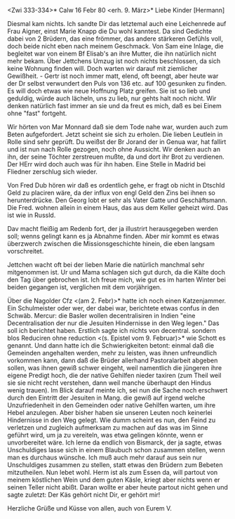 <Zwi 333-334>* Calw 16 Febr 80
 <erh. 9. März>*
Liebe Kinder [Hermann]

Diesmal kam nichts. Ich sandte Dir das letztemal auch eine Leichenrede auf Frau Aigner, einst Marie Knapp die Du wohl kanntest. Da sind Gedichte dabei von 2 Brüdern, das eine frömmer, das andere stärkeren Gefühls voll, doch beide nicht eben nach meinem Geschmack. Von Sam eine Inlage, die begleitet war von einem Bf Elisab's an ihre Mutter, die ihn natürlich nicht mehr bekam. Über Jettchens Umzug ist noch nichts beschlossen, da sich keine Wohnung finden will. Doch warten wir darauf mit ziemlicher Gewißheit. - Gertr ist noch immer matt, elend, oft beengt, aber heute war der Dr selbst verwundert den Puls von 136 etc. auf 100 gesunken zu finden. Es will doch etwas wie neue Hoffnung Platz greifen. Sie ist so lieb und geduldig, würde auch lächeln, uns zu lieb, nur gehts halt noch nicht. Wir denken natürlich fast immer an sie und da freut es mich, daß es bei Einem ohne "fast" fortgeht.

Wir hörten von Mar Monnard daß sie dem Tode nahe war, wurden auch zum Beten aufgefordert. Jetzt scheint sie sich zu erholen. Die lieben Leutlein in Rolle sind sehr geprüft. Du weißst der Br Jorand der in Genua war, hat fallirt und ist nun nach Rolle gezogen, noch ohne Aussicht. Wir denken auch an ihn, der seine Töchter zerstreuen mußte, da und dort ihr Brot zu verdienen. Der HErr wird doch auch was für ihn haben. Eine Stelle in Madrid bei Fliedner zerschlug sich wieder.

Von Fred Dub hören wir daß es ordentlich gehe, er fragt ob nicht in Dtschld Geld zu placiren wäre, da der influx von engl Geld den Zins bei ihnen so herunterdrücke. Den Georg lobt er sehr als Vater Gatte und Geschäftsmann. Die Fred. wohnen allein in einem Haus, das aus dem Keller geheizt wird. Das ist wie in Russld.

Dav macht fleißig am Redenb fort, der ja illustrirt herausgegeben werden soll; wenns gelingt kann es ja Abnahme finden. Aber mir kommt es etwas überzwerch zwischen die Missionsgeschichte hinein, die eben langsam vorschreitet.

Jettchen wacht oft bei der lieben Marie die natürlich manchmal sehr mitgenommen ist. Ur und Mama schlagen sich gut durch, da die Kälte doch den Tag über gebrochen ist. Ich freue mich, wie gut es im harten Winter bei beiden gegangen ist, verglichen mit dem vorjährigen.

Über die Nagolder Cfz <(am 2. Febr)>* hatte ich noch einen Katzenjammer. Ein Schulmeister oder wer, der dabei war, berichtete etwas confus in den Schwäb. Mercur: die Basler wollen decentralisiren in Indien "eine Decentralisation der nur die Jesuiten Hindernisse in den Weg legen." Das soll ich berichtet haben. Erstlich sagte ich nichts von decentral. sondern blos Reduciren ohne reduction <(s. Epistel vom 9. Februar)>* wie Schott es genannt. Und dann hatte ich die Schwierigkeiten betont: einmal daß die Gemeinden angehalten werden, mehr zu leisten, was ihnen unfreundlich vorkommen kann, dann daß die Brüder allerhand Pastoralarbeit abgeben sollen, was ihnen gewiß schwer eingeht, weil namentlich die jüngeren ihre eigene Predigt hoch, die der native Gehilfen nieder taxiren (zum Theil weil sie sie nicht recht verstehen, dann weil manche überhaupt den Hindus wenig trauen). Im Blick darauf meinte ich, sei nun die Sache noch erschwert durch den Eintritt der Jesuiten in Mang. die gewiß auf irgend welche Unzufriedenheit in den Gemeinden oder native Gehilfen warten, um ihre Hebel anzulegen. Aber bisher haben sie unseren Leuten noch keinerlei Hindernisse in den Weg gelegt. Wie dumm scheint es nun, den Feind zu verletzen und zugleich aufmerksam zu machen auf das was im Sinne geführt wird, um ja zu vereiteln, was etwa gelingen könnte, wenn er unvorbereitet wäre. Ich lerne da endlich von Bismarck, der ja sagte, etwas Unschuldiges lasse sich in einem Blaubuch schon zusammen stellen, wenn man es durchaus wünsche. Ich muß auch mehr darauf aus sein nur Unschuldiges zusammen zu stellen, statt etwas den Brüdern zum Bebeten mitzutheilen. Nun lebet wohl. Herm ist als zum Essen da, will partout von meinem köstlichen Wein und dem guten Käsle, kriegt aber nichts wenn er seinen Teller nicht abißt. Daran wollte er aber heute partout nicht gehen und sagte zuletzt: Der Käs gehört nicht Dir, er gehört mir!

 Herzliche Grüße und Küsse von allen, auch von Eurem V.
